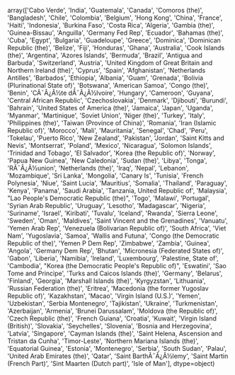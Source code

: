 array(['Cabo Verde', 'India', 'Guatemala', 'Canada', 'Comoros (the)',
       'Bangladesh', 'Chile', 'Colombia', 'Belgium', 'Hong Kong', 'China',
       'France', 'Haiti', 'Indonesia', 'Burkina Faso', 'Costa Rica',
       'Algeria', 'Gambia (the)', 'Guinea-Bissau', 'Anguilla',
       'Germany Fed Rep', 'Ecuador', 'Bahamas (the)', 'Cuba', 'Egypt',
       'Bulgaria', 'Guadeloupe', 'Greece', 'Dominica',
       'Dominican Republic (the)', 'Belize', 'Fiji', 'Honduras', 'Ghana',
       'Australia', 'Cook Islands (the)', 'Argentina', 'Azores Islands',
       'Bermuda', 'Brazil', 'Antigua and Barbuda', 'Switzerland',
       'Austria',
       'United Kingdom of Great Britain and Northern Ireland (the)',
       'Cyprus', 'Spain', 'Afghanistan', 'Netherlands Antilles',
       'Barbados', 'Ethiopia', 'Albania', 'Guam', 'Grenada',
       'Bolivia (Plurinational State of)', 'Botswana', 'American Samoa',
       'Congo (the)', 'Benin', 'CÃ¯Â¿Â½te dÃ¯Â¿Â½Ivoire', 'Hungary',
       'Cameroon', 'Guyana', 'Central African Republic', 'Czechoslovakia',
       'Denmark', 'Djibouti', 'Burundi', 'Bahrain',
       'United States of America (the)', 'Jamaica', 'Japan', 'Uganda',
       'Myanmar', 'Martinique', 'Soviet Union', 'Niger (the)', 'Turkey',
       'Italy', 'Philippines (the)', 'Taiwan (Province of China)',
       'Romania', 'Iran (Islamic Republic of)', 'Morocco', 'Mali',
       'Mauritania', 'Senegal', 'Chad', 'Peru', 'Tokelau', 'Puerto Rico',
       'New Zealand', 'Pakistan', 'Jordan', 'Saint Kitts and Nevis',
       'Montserrat', 'Poland', 'Mexico', 'Nicaragua', 'Solomon Islands',
       'Trinidad and Tobago', 'El Salvador', 'Korea (the Republic of)',
       'Norway', 'Papua New Guinea', 'New Caledonia', 'Sudan (the)',
       'Libya', 'Tonga', 'RÃ¯Â¿Â½union', 'Netherlands (the)', 'Iraq',
       'Nepal', 'Lebanon', 'Mozambique', 'Sri Lanka', 'Mongolia',
       'Canary Is', 'Tunisia', 'French Polynesia', 'Niue', 'Saint Lucia',
       'Mauritius', 'Somalia', 'Thailand', 'Paraguay', 'Kenya', 'Panama',
       'Saudi Arabia', 'Tanzania, United Republic of', 'Malaysia',
       "Lao People's Democratic Republic (the)", 'Togo', 'Malawi',
       'Portugal', 'Syrian Arab Republic', 'Uruguay', 'Lesotho',
       'Madagascar', 'Nigeria', 'Suriname', 'Israel', 'Kiribati',
       'Tuvalu', 'Iceland', 'Rwanda', 'Sierra Leone', 'Sweden', 'Oman',
       'Maldives', 'Saint Vincent and the Grenadines', 'Vanuatu',
       'Yemen Arab Rep', 'Venezuela (Bolivarian Republic of)',
       'South Africa', 'Viet Nam', 'Yugoslavia', 'Samoa',
       'Wallis and Futuna', 'Congo (the Democratic Republic of the)',
       'Yemen P Dem Rep', 'Zimbabwe', 'Zambia', 'Guinea', 'Angola',
       'Germany Dem Rep', 'Bhutan', 'Micronesia (Federated States of)',
       'Gabon', 'Liberia', 'Namibia', 'Ireland', 'Luxembourg',
       'Palestine, State of', 'Cambodia',
       "Korea (the Democratic People's Republic of)", 'Eswatini',
       'Sao Tome and Principe', 'Turks and Caicos Islands (the)',
       'Germany', 'Belarus', 'Finland', 'Georgia',
       'Marshall Islands (the)', 'Kyrgyzstan', 'Lithuania',
       'Russian Federation (the)', 'Eritrea',
       'Macedonia (the former Yugoslav Republic of)', 'Kazakhstan',
       'Macao', 'Virgin Island (U.S.)', 'Yemen', 'Uzbekistan',
       'Serbia Montenegro', 'Tajikistan', 'Ukraine', 'Turkmenistan',
       'Azerbaijan', 'Armenia', 'Brunei Darussalam',
       'Moldova (the Republic of)', 'Czech Republic (the)',
       'French Guiana', 'Croatia', 'Kuwait', 'Virgin Island (British)',
       'Slovakia', 'Seychelles', 'Slovenia', 'Bosnia and Herzegovina',
       'Latvia', 'Singapore', 'Cayman Islands (the)',
       'Saint Helena, Ascension and Tristan da Cunha', 'Timor-Leste',
       'Northern Mariana Islands (the)', 'Equatorial Guinea', 'Estonia',
       'Montenegro', 'Serbia', 'South Sudan', 'Palau',
       'United Arab Emirates (the)', 'Qatar', 'Saint BarthÃ¯Â¿Â½lemy',
       'Saint Martin (French Part)', 'Sint Maarten (Dutch part)',
       'Isle of Man'], dtype=object)